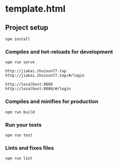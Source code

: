 # template.html

## Project setup
```
npm install
```

### Compiles and hot-reloads for development
```
npm run serve

http://jiakai.zhuixun77.top
http://jiakai.zhuixun77.top/#/login

http://localhost:8080
http://localhost:8080/#/login

```

### Compiles and minifies for production
```
npm run build
```

### Run your tests
```
npm run test
```

### Lints and fixes files
```
npm run lint
```
